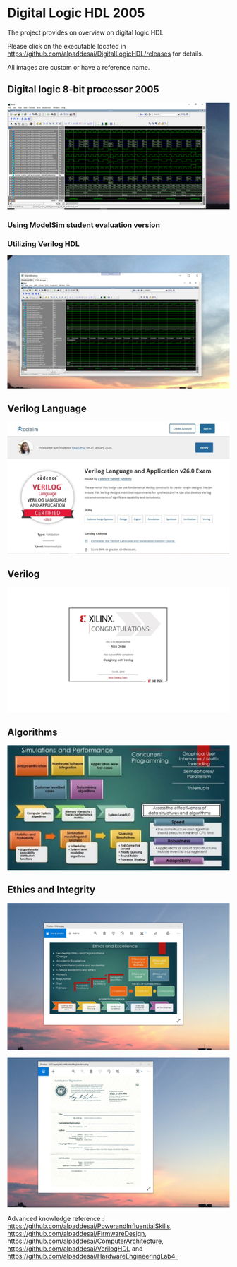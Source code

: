 # Digital Logic HDL 2005

The project provides on overview on digital logic HDL

Please click on the executable located in https://github.com/alpaddesai/DigitalLogicHDL/releases for details. 

All images are custom or have a reference name.

## Digital logic 8-bit processor 2005
![image](CPUImage.png)

### Using ModelSim student evaluation version
### Utilizing Verilog HDL
![image](DigitalLogicCPUImage.png)

## Verilog Language
![image](VerilogLanguageandApplication.jpg)

## Verilog
![image](Verilog.jpg)

## Algorithms
![image](SimulationsPerformanceMetrics.jpg)

## Ethics and Integrity
![image](EthicsandExcellence.png)

![image](USCopyrightCertificate.png)

Advanced knowledge reference : https://github.com/alpaddesai/PowerandInfluentialSkills,  https://github.com/alpaddesai/FirmwareDesign, https://github.com/alpaddesai/ComputerArchitecture, https://github.com/alpaddesai/VerilogHDL and  https://github.com/alpaddesai/HardwareEngineeringLab4-
